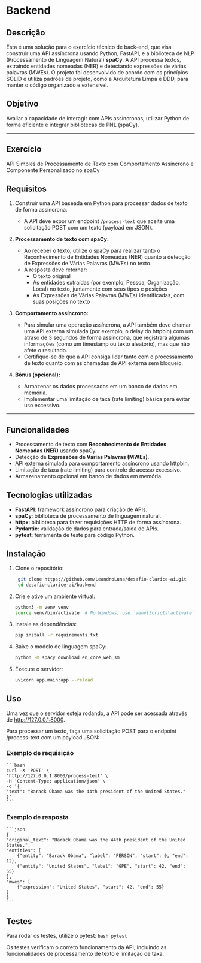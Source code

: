 # Backend

## Descrição

Esta é uma solução para o exercício técnico de back-end, que visa construir uma API assíncrona usando Python, FastAPI, e a biblioteca de NLP (Processamento de Linguagem Natural) **spaCy**. A API processa textos, extraindo entidades nomeadas (NER) e detectando expressões de várias palavras (MWEs). O projeto foi desenvolvido de acordo com os princípios SOLID e utiliza padrões de projeto, como a Arquitetura Limpa e DDD, para manter o código organizado e extensível.

## Objetivo 

Avaliar a capacidade de interagir com APIs assíncronas, utilizar Python de forma eficiente e integrar bibliotecas de PNL (spaCy).

---

## Exercício 

API Simples de Processamento de Texto com Comportamento Assíncrono e Componente Personalizado no spaCy

## Requisitos

1. Construir uma API baseada em Python para processar dados de texto de forma assíncrona.
    - A API deve expor um endpoint `/process-text` que aceite uma solicitação POST com um texto (payload em JSON).
    
2. **Processamento de texto com spaCy:**
    - Ao receber o texto, utilize o spaCy para realizar tanto o Reconhecimento de Entidades Nomeadas (NER) quanto a detecção de Expressões de Várias Palavras (MWEs) no texto.
    - A resposta deve retornar:
        - O texto original
        - As entidades extraídas (por exemplo, Pessoa, Organização, Local) no texto, juntamente com seus tipos e posições
        - As Expressões de Várias Palavras (MWEs) identificadas, com suas posições no texto
        
3. **Comportamento assíncrono:**
    - Para simular uma operação assíncrona, a API também deve chamar uma API externa simulada (por exemplo, o delay do httpbin) com um atraso de 3 segundos de forma assíncrona, que registrará algumas informações (como um timestamp ou texto aleatório), mas que não afete o resultado.
    - Certifique-se de que a API consiga lidar tanto com o processamento de texto quanto com as chamadas de API externa sem bloqueio.
    
4. **Bônus (opcional):**
    - Armazenar os dados processados em um banco de dados em memória.
    - Implementar uma limitação de taxa (rate limiting) básica para evitar uso excessivo.

---

## Funcionalidades

- Processamento de texto com **Reconhecimento de Entidades Nomeadas (NER)** usando spaCy.
- Detecção de **Expressões de Várias Palavras (MWEs)**.
- API externa simulada para comportamento assíncrono usando httpbin.
- Limitação de taxa (rate limiting) para controle de acesso excessivo.
- Armazenamento opcional em banco de dados em memória.

## Tecnologias utilizadas

- **FastAPI**: framework assíncrono para criação de APIs.
- **spaCy**: biblioteca de processamento de linguagem natural.
- **httpx**: biblioteca para fazer requisições HTTP de forma assíncrona.
- **Pydantic**: validação de dados para entrada/saída de APIs.
- **pytest**: ferramenta de teste para código Python.

## Instalação

1. Clone o repositório:
   ```bash
    git clone https://github.com/LeandroLuna/desafio-clarice-ai.git
    cd desafio-clarice-ai/backend
    ```

2. Crie e ative um ambiente virtual:
    ```bash
    python3 -m venv venv
    source venv/bin/activate  # No Windows, use `venv\Scripts\activate`
    ```

3. Instale as dependências:
    ```bash
    pip install -r requirements.txt
    ```

4. Baixe o modelo de linguagem spaCy:
    ```bash
    python -m spacy download en_core_web_sm
    ```

5. Execute o servidor:
    ```bash
    uvicorn app.main:app --reload
    ```

## Uso

Uma vez que o servidor esteja rodando, a API pode ser acessada através de http://127.0.0.1:8000.

Para processar um texto, faça uma solicitação POST para o endpoint /process-text com um payload JSON:

### Exemplo de requisição
    ```bash
    curl -X 'POST' \
    'http://127.0.0.1:8000/process-text' \
    -H 'Content-Type: application/json' \
    -d '{
    "text": "Barack Obama was the 44th president of the United States."
    }'
    ```
    
### Exemplo de resposta
    ```json
    {
    "original_text": "Barack Obama was the 44th president of the United States.",
    "entities": [
        {"entity": "Barack Obama", "label": "PERSON", "start": 0, "end": 12},
        {"entity": "United States", "label": "GPE", "start": 42, "end": 55}
    ],
    "mwes": [
        {"expression": "United States", "start": 42, "end": 55}
    ]
    }
    ```

## Testes

Para rodar os testes, utilize o pytest:
    ```bash
    pytest
    ```

Os testes verificam o correto funcionamento da API, incluindo as funcionalidades de processamento de texto e limitação de taxa.